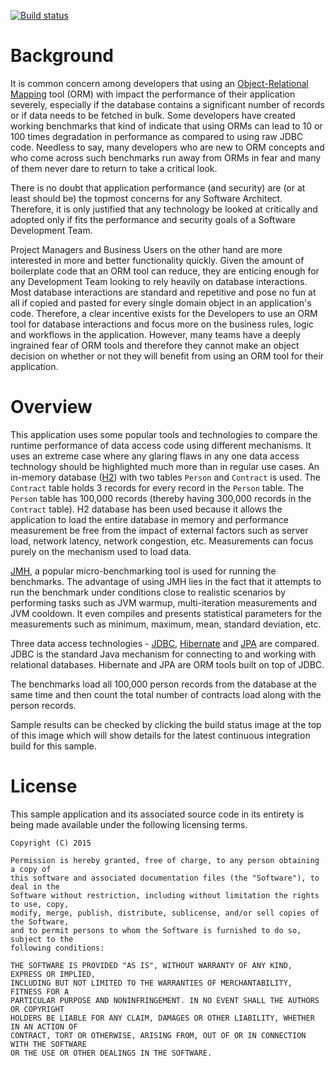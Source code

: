 [![Build status](https://drone.io/github.com/manish-in-java/jpa-hibernate-jdbc/status.png)](https://drone.io/github.com/manish-in-java/jpa-hibernate-jdbc/latest)

# Background
It is common concern among developers that using an
[Object-Relational Mapping](https://en.wikipedia.org/wiki/Object-relational_mapping)
tool (ORM) with impact the performance of their application severely, especially
if the database contains a significant number of records or if data needs to be
fetched in bulk.  Some developers have created working benchmarks that kind of
indicate that using ORMs can lead to 10 or 100 times degradation in performance
as compared to using raw JDBC code.  Needless to say, many developers who are new
to ORM concepts and who come across such benchmarks run away from ORMs in fear and
many of them never dare to return to take a critical look.

There is no doubt that application performance (and security) are (or at least should
be) the topmost concerns for any Software Architect.  Therefore, it is only justified
that any technology be looked at critically and adopted only if fits the performance
and security goals of a Software Development Team.

Project Managers and Business Users on the other hand are more interested in more
and better functionality quickly.  Given the amount of boilerplate code that an ORM
tool can reduce, they are enticing enough for any Development Team looking to rely
heavily on database interactions.  Most database interactions are standard and
repetitive and pose no fun at all if copied and pasted for every single domain object
in an application's code.  Therefore, a clear incentive exists for the Developers
to use an ORM tool for database interactions and focus more on the business rules,
logic and workflows in the application.  However, many teams have a deeply ingrained
fear of ORM tools and therefore they cannot make an object decision on whether or not
they will benefit from using an ORM tool for their application.

# Overview
This application uses some popular tools and technologies to compare the runtime
performance of data access code using different mechanisms.  It uses an extreme case
where any glaring flaws in any one data access technology should be highlighted much
more than in regular use cases.  An in-memory database ([H2](http://www.h2database.com))
with two tables `Person` and `Contract` is used.  The `Contract` table holds 3 records
for every record in the `Person` table.  The `Person` table has 100,000 records (thereby
having 300,000 records in the `Contract` table).  H2 database has been used because
it allows the application to load the entire database in memory and performance
measurement be free from the impact of external factors such as server load, network
latency, network congestion, etc.  Measurements can focus purely on the mechanism
used to load data.

[JMH](http://openjdk.java.net/projects/code-tools/jmh/), a popular micro-benchmarking
tool is used for running the benchmarks.  The advantage of using JMH lies in the fact
that it attempts to run the benchmark under conditions close to realistic scenarios by
performing tasks such as JVM warmup, multi-iteration measurements and JVM cooldown.  It
even compiles and presents statistical parameters for the measurements such as minimum,
maximum, mean, standard deviation, etc.

Three data access technologies - [JDBC](https://en.wikipedia.org/wiki/Java_Database_Connectivity),
[Hibernate](https://en.wikipedia.org/wiki/Hibernate_(Java)) and
[JPA](https://en.wikipedia.org/wiki/Java_Persistence_API) are compared.  JDBC is the
standard Java mechanism for connecting to and working with relational databases.
Hibernate and JPA are ORM tools built on top of JDBC.

The benchmarks load all 100,000 person records from the database at the same time and
then count the total number of contracts load along with the person records.

Sample results can be checked by clicking the build status image at the top of this
image which will show details for the latest continuous integration build for this
sample.

# License
This sample application and its associated source code in its entirety is being made
available under the following licensing terms.

    Copyright (C) 2015

    Permission is hereby granted, free of charge, to any person obtaining a copy of
    this software and associated documentation files (the "Software"), to deal in the
    Software without restriction, including without limitation the rights to use, copy,
    modify, merge, publish, distribute, sublicense, and/or sell copies of the Software,
    and to permit persons to whom the Software is furnished to do so, subject to the
    following conditions:

    THE SOFTWARE IS PROVIDED "AS IS", WITHOUT WARRANTY OF ANY KIND, EXPRESS OR IMPLIED,
    INCLUDING BUT NOT LIMITED TO THE WARRANTIES OF MERCHANTABILITY, FITNESS FOR A
    PARTICULAR PURPOSE AND NONINFRINGEMENT. IN NO EVENT SHALL THE AUTHORS OR COPYRIGHT
    HOLDERS BE LIABLE FOR ANY CLAIM, DAMAGES OR OTHER LIABILITY, WHETHER IN AN ACTION OF
    CONTRACT, TORT OR OTHERWISE, ARISING FROM, OUT OF OR IN CONNECTION WITH THE SOFTWARE
    OR THE USE OR OTHER DEALINGS IN THE SOFTWARE.
